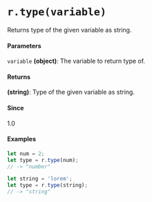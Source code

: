 # `r.type(variable)`
Returns type of the given variable as string.

#### Parameters
`variable` **(object)**: The variable to return type of.

#### Returns
**(string)**: Type of the given variable as string.

#### Since
1.0

#### Examples
```javascript
let num = 2;
let type = r.type(num);
// -> "number"

let string = 'lorem';
let type = r.type(string);
// -> "string"
```